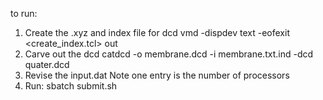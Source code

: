 to run:
1. Create the .xyz and index file for dcd
   vmd -dispdev text -eofexit <create_index.tcl> out
2. Carve out the dcd
   catdcd -o membrane.dcd -i membrane.txt.ind -dcd quater.dcd
3. Revise the input.dat
   Note one entry is the number of processors
4. Run:
   sbatch submit.sh
